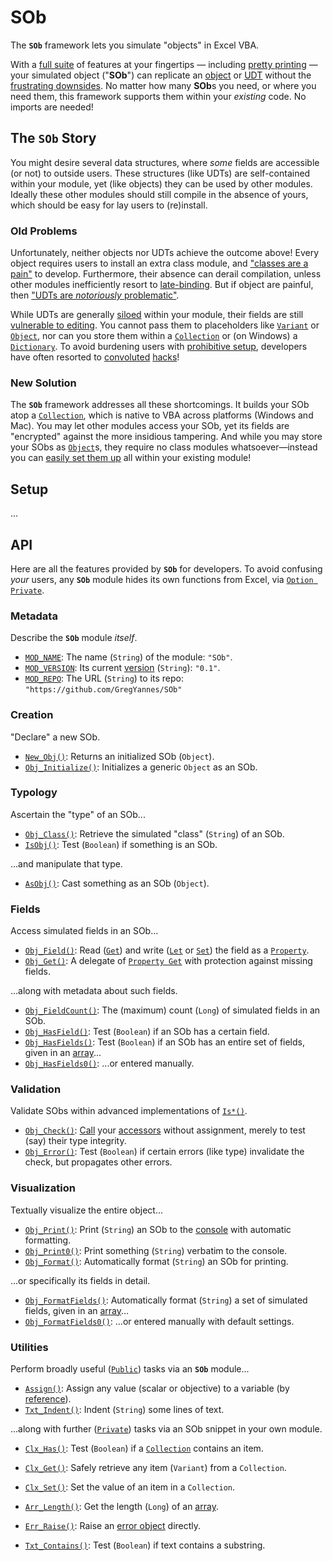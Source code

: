 # SOb #

The **`SOb`** framework lets you simulate "objects" in Excel VBA.

With a [full suite][sob_suite] of features at your fingertips — including [pretty printing][sob_print] — your simulated object ("**SOb**") can replicate an [object][vba_cls] or [UDT][vba_udt] without the [frustrating downsides][vba_cons].  No matter how many **SOb**s you need, or where you need them, this framework supports them within your _existing_ code.  No imports are needed!


## The **`SOb`** Story ##

You might desire several data structures, where _some_ fields are accessible (or not) to outside users.  These structures (like UDTs) are self-contained within your module, yet (like objects) they can be used by other modules.  Ideally these other modules should still compile in the absence of yours, which should be easy for lay users to (re)install.


### Old Problems ###

Unfortunately, neither objects nor UDTs achieve the outcome above!  Every object requires users to install an extra class module, and ["classes are a pain"][obj_cons] to develop.  Furthermore, their absence can derail compilation, unless other modules inefficiently resort to [late-binding][vb_bind].  But if object are painful, then ["UDTs are _notoriously_ problematic"][udt_cons].

While UDTs are generally [siloed][udt_silo] within your module, their fields are still [vulnerable to editing][udt_tamp].  You cannot pass them to placeholders like [`Variant`][udt_pass_var] or [`Object`][udt_pass_obj], nor can you store them within a [`Collection`][udt_pass_clx] or (on Windows) a [`Dictionary`][udt_pass_dix].  To avoid burdening users with [prohibitive setup][udt_dll], developers have often resorted to [convoluted][udt_hack_prg] [hacks][udt_hack_srl]!


### New Solution ###

The **`SOb`** framework addresses all these shortcomings.  It builds your SOb atop a [`Collection`][vba_clx], which is native to VBA across platforms (Windows and Mac).  You may let other modules access your SOb, yet its fields are "encrypted" against the more insidious tampering.  And while you may store your SObs as [`Object`][vba_obj]s, they require no class modules whatsoever—instead you can [easily set them up][sob_setup] all within your existing module!


## Setup ##

...


## API ##

Here are all the features provided by **`SOb`** for developers.  To avoid confusing _your_ users, any **`SOb`** module hides its own functions from Excel, via [`Option Private`][vba_opt_priv].


### Metadata ###

Describe the **`SOb`** module _itself_.

- [`MOD_NAME`][sob_meta]: The name (`String`) of the module: `"SOb"`.
- [`MOD_VERSION`][sob_meta]: Its current [version][sem_ver] (`String`): `"0.1"`.
- [`MOD_REPO`][sob_meta]: The URL (`String`) to its repo: `"https://github.com/GregYannes/SOb"`


### Creation ###

"Declare" a new SOb.

- [`New_Obj()`][sob_cre]: Returns an initialized SOb (`Object`).
- [`Obj_Initialize()`][sob_cre]: Initializes a generic `Object` as an SOb.


### Typology ###

Ascertain the "type" of an SOb...

- [`Obj_Class()`][sob_typo]: Retrieve the simulated "class" (`String`) of an SOb.
- [`IsObj()`][sob_typo]: Test (`Boolean`) if something is an SOb.

...and manipulate that type.

- [`AsObj()`][sob_typo]: Cast something as an SOb (`Object`).


### Fields ###

Access simulated fields in an SOb...

- [`Obj_Field()`][sob_flds]: Read ([`Get`][vba_prp_get]) and write ([`Let`][vba_prp_let] or [`Set`][vba_prp_set]) the field as a [`Property`][vba_prp].
- [`Obj_Get()`][sob_flds]: A delegate of [`Property Get`][vba_prp_get] with protection against missing fields.

...along with metadata about such fields.

- [`Obj_FieldCount()`][sob_flds]: The (maximum) count (`Long`) of simulated fields in an SOb.
- [`Obj_HasField()`][sob_flds]: Test (`Boolean`) if an SOb has a certain field.
- [`Obj_HasFields()`][sob_flds]: Test (`Boolean`) if an SOb has an entire set of fields, given in an [array][vba_arr_fn]...
- [`Obj_HasFields0()`][sob_flds]: ...or entered manually.


### Validation ###

Validate SObs within advanced implementations of [`Is*()`][sob_tmpl_chk].

- [`Obj_Check()`][sob_vali]: [Call][vba_prp_call] your [accessors][sob_tmpl_acc] without assignment, merely to test (say) their type integrity.
- [`Obj_Error()`][sob_vali]: Test (`Boolean`) if certain errors (like type) invalidate the check, but propagates other errors.


### Visualization ###

Textually visualize the entire object...

- [`Obj_Print()`][sob_vis]: Print (`String`) an SOb to the [console][vba_immed] with automatic formatting.
- [`Obj_Print0()`][sob_vis]: Print something (`String`) verbatim to the console.
- [`Obj_Format()`][sob_vis]: Automatically format (`String`) an SOb for printing.

...or specifically its fields in detail.

- [`Obj_FormatFields()`][sob_vis]: Automatically format (`String`) a set of simulated fields, given in an [array][vba_arr_fn]...
- [`Obj_FormatFields0()`][sob_vis]: ...or entered manually with default settings.


### Utilities ###

Perform broadly useful ([`Public`][vba_pub]) tasks via an **`SOb`** module...

- [`Assign()`][sob_util]: Assign any value (scalar or objective) to a variable (by [reference][vba_byref]).
- [`Txt_Indent()`][sob_util]: Indent (`String`) some lines of text.

...along with further ([`Private`][vba_priv]) tasks via an SOb snippet in your own module.

- [`Clx_Has()`][sob_util]: Test (`Boolean`) if a [`Collection`][vba_clx] contains an item.
- [`Clx_Get()`][sob_util]: Safely retrieve any item (`Variant`) from a `Collection`.
- [`Clx_Set()`][sob_util]: Set the value of an item in a `Collection`.

- [`Arr_Length()`][sob_util]: Get the length (`Long`) of an [array][vba_arr].
- [`Err_Raise()`][sob_util]: Raise an [error object][vba_err_obj] directly.
- [`Txt_Contains()`][sob_util]: Test (`Boolean`) if text contains a substring.



  [sob_suite]:    #api
  [sob_print]:    #visualization
  [vba_cls]:      https://vbaplanet.com/objects.php
  [vba_udt]:      https://learn.microsoft.com/office/vba/language/how-to/user-defined-data-type
  [vba_cons]:     #the-sob-story
  [obj_cons]:     https://mrexcel.com/board/threads/is-it-possible-to-assign-udt-as-item-of-collection-dictionary.1221049#post-5995379
  [vb_bind]:      https://learn.microsoft.com/dotnet/visual-basic/programming-guide/language-features/early-late-binding
  [udt_cons]:     https://mrexcel.com/board/threads/is-it-possible-to-assign-udt-as-item-of-collection-dictionary.1221049#post-5971117
  [udt_silo]:     https://stackoverflow.com/a/41689531
  [udt_tamp]:     http://cpearson.com/excel/classes.aspx
  [udt_pass_var]: https://vbforums.com/showthread.php?304617-Storing-a-UDT-in-a-variant-type-mismatch#post1785101
  [udt_pass_obj]: https://vbforums.com/showthread.php?893813-Passing-UDT-as-variant-for-saving-loading-UDTs#post5540423
  [udt_pass_clx]: https://vbforums.com/showthread.php?599355-RESOLVED-Addin-a-user-defined-type-to-a-collection
  [udt_pass_dix]: https://mrexcel.com/board/threads/is-it-possible-to-assign-udt-as-item-of-collection-dictionary.1221049#post-5971115
  [udt_dll]:      https://vbforums.com/showthread.php?893813-Passing-UDT-as-variant-for-saving-loading-UDTs#post5541509
  [udt_hack_prg]: https://vbforums.com/showthread.php?893813-Passing-UDT-as-variant-for-saving-loading-UDTs#post5541375
  [udt_hack_srl]: https://vbforums.com/showthread.php?893813-Passing-UDT-as-variant-for-saving-loading-UDTs#post5542053
  [vba_clx]:      https://learn.microsoft.com/office/vba/language/reference/user-interface-help/collection-object
  [vba_obj]:      https://learn.microsoft.com/office/vba/language/reference/user-interface-help/object-data-type
  [sob_setup]:    #setup
  [vba_opt_priv]: https://learn.microsoft.com/office/vba/language/reference/user-interface-help/option-private-statement
  [sob_meta]:     docs/Metadata.md
  [sem_ver]:      https://semver.org
  [sob_cre]:      docs/Creation.md
  [sob_typo]:     docs/Typology.md
  [sob_flds]:     docs/Fields.md
  [vba_prp_get]:  https://learn.microsoft.com/office/vba/language/reference/user-interface-help/property-get-statement
  [vba_prp_let]:  https://learn.microsoft.com/office/vba/language/reference/user-interface-help/property-let-statement
  [vba_prp_set]:  https://learn.microsoft.com/office/vba/language/reference/user-interface-help/property-set-statement
  [vba_prp]:      https://learn.microsoft.com/office/vba/language/glossary/vbe-glossary#property
  [vba_arr_fn]:   https://learn.microsoft.com/office/vba/language/reference/user-interface-help/array-function
  [sob_tmpl_chk]: src/Template.bas#L111-L140
  [sob_vali]:     docs/Validation.md
  [vba_prp_call]: https://learn.microsoft.com/office/vba/language/concepts/getting-started/calling-property-procedures
  [sob_tmpl_acc]: src/Template.bas#L170-L212
  [sob_vis]:      docs/Visualization.md
  [vba_immed]:    https://learn.microsoft.com/office/vba/language/reference/user-interface-help/immediate-window
  [vba_pub]:      https://learn.microsoft.com/office/vba/language/reference/user-interface-help/public-statement
  [sob_util]:     docs/Utilities.md
  [vba_byref]:    https://learn.microsoft.com/dotnet/visual-basic/programming-guide/language-features/procedures/passing-arguments-by-value-and-by-reference
  [vba_priv]:     https://learn.microsoft.com/office/vba/language/reference/user-interface-help/private-statement
  [vba_arr]:      https://learn.microsoft.com/office/vba/language/concepts/getting-started/using-arrays
  [vba_err_obj]:  https://learn.microsoft.com/office/vba/language/reference/user-interface-help/err-object
